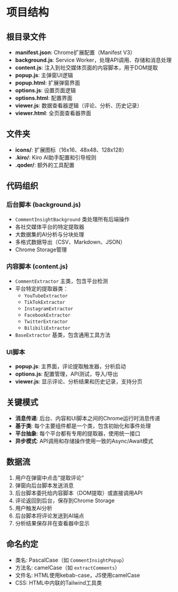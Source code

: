 # 项目结构

## 根目录文件

- **manifest.json**: Chrome扩展配置（Manifest V3）
- **background.js**: Service Worker，处理API调用、存储和消息处理
- **content.js**: 注入到社交媒体页面的内容脚本，用于DOM提取
- **popup.js**: 主弹窗UI逻辑
- **popup.html**: 扩展弹窗界面
- **options.js**: 设置页面逻辑
- **options.html**: 配置界面
- **viewer.js**: 数据查看器逻辑（评论、分析、历史记录）
- **viewer.html**: 全页面查看器界面

## 文件夹

- **icons/**: 扩展图标（16x16、48x48、128x128）
- **.kiro/**: Kiro AI助手配置和引导规则
- **.qoder/**: 额外的工具配置

## 代码组织

### 后台脚本 (background.js)
- `CommentInsightBackground` 类处理所有后端操作
- 各社交媒体平台的特定提取器
- 大数据集的AI分析与分块处理
- 多格式数据导出（CSV、Markdown、JSON）
- Chrome Storage管理

### 内容脚本 (content.js)
- `CommentExtractor` 主类，包含平台检测
- 平台特定的提取器类：
  - `YouTubeExtractor`
  - `TikTokExtractor`
  - `InstagramExtractor`
  - `FacebookExtractor`
  - `TwitterExtractor`
  - `BilibiliExtractor`
- `BaseExtractor` 基类，包含通用工具方法

### UI脚本
- **popup.js**: 主界面，评论提取触发器，分析启动
- **options.js**: 配置管理，API测试，导入/导出
- **viewer.js**: 显示评论、分析结果和历史记录，支持分页

## 关键模式

- **消息传递**: 后台、内容和UI脚本之间的Chrome运行时消息传递
- **基于类**: 每个主要组件都是一个类，包含初始化和事件处理
- **平台抽象**: 每个平台都有专用的提取器，使用统一接口
- **异步模式**: API调用和存储操作使用一致的Async/Await模式

## 数据流

1. 用户在弹窗中点击"提取评论"
2. 弹窗向后台脚本发送消息
3. 后台脚本委托给内容脚本（DOM提取）或直接调用API
4. 评论返回到后台，保存到Chrome Storage
5. 用户触发AI分析
6. 后台脚本将评论发送到AI端点
7. 分析结果保存并在查看器中显示

## 命名约定

- 类名: PascalCase（如 `CommentInsightPopup`）
- 方法名: camelCase（如 `extractComments`）
- 文件名: HTML使用kebab-case，JS使用camelCase
- CSS: HTML中内联的Tailwind工具类
